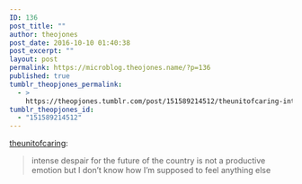 ```yaml
---
ID: 136
post_title: ""
author: theojones
post_date: 2016-10-10 01:40:38
post_excerpt: ""
layout: post
permalink: https://microblog.theojones.name/?p=136
published: true
tumblr_theopjones_permalink:
  - >
    https://theopjones.tumblr.com/post/151589214512/theunitofcaring-intense-despair-for-the-future
tumblr_theopjones_id:
  - "151589214512"
---
```

<p><a class="tumblr_blog" href="http://theunitofcaring.tumblr.com/post/151589134336">theunitofcaring</a>:</p>
<blockquote>
<p>intense despair for the future of the country is not a productive emotion but I don’t know how I’m supposed to feel anything else</p>
</blockquote>